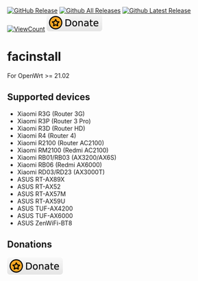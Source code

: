 [![GitHub Release](https://img.shields.io/github/release/openwrt-xiaomi/facinstall)](https://github.com/openwrt-xiaomi/facinstall/releases)
[![Github All Releases](https://img.shields.io/github/downloads/openwrt-xiaomi/facinstall/total.svg)](https://github.com/openwrt-xiaomi/facinstall/releases)
[![Github Latest Release](https://img.shields.io/github/downloads/openwrt-xiaomi/facinstall/latest/total.svg)](https://github.com/openwrt-xiaomi/facinstall/releases)
[![ViewCount](https://views.whatilearened.today/views/github/openwrt-xiaomi/facinstall.svg)](https://github.com/openwrt-xiaomi/facinstall)
[![Donations Page](https://github.com/andry81-cache/gh-content-static-cache/raw/master/common/badges/donate/donate.svg)](https://github.com/remittor/donate)
# facinstall

For OpenWrt >= 21.02

## Supported devices

- Xiaomi R3G (Router 3G)
- Xiaomi R3P (Router 3 Pro)
- Xiaomi R3D (Router HD)
- Xiaomi R4  (Router 4)
- Xiaomi R2100 (Router AC2100)
- Xiaomi RM2100 (Redmi AC2100)
- Xiaomi RB01/RB03 (AX3200/AX6S)
- Xiaomi RB06 (Redmi AX6000)
- Xiaomi RD03/RD23 (AX3000T)
- ASUS RT-AX89X
- ASUS RT-AX52
- ASUS RT-AX57M
- ASUS RT-AX59U
- ASUS TUF-AX4200
- ASUS TUF-AX6000
- ASUS ZenWiFi-BT8

## Donations

[![Donations Page](https://github.com/andry81-cache/gh-content-static-cache/raw/master/common/badges/donate/donate.svg)](https://github.com/remittor/donate)
